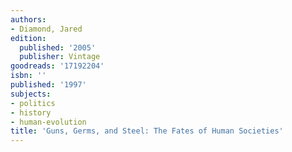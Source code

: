 ```yaml
---
authors:
- Diamond, Jared
edition:
  published: '2005'
  publisher: Vintage
goodreads: '17192204'
isbn: ''
published: '1997'
subjects:
- politics
- history
- human-evolution
title: 'Guns, Germs, and Steel: The Fates of Human Societies'
---
```


